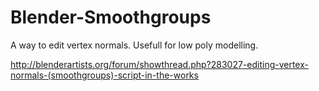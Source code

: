 Blender-Smoothgroups
====================

A way to edit vertex normals. Usefull for low poly modelling.

http://blenderartists.org/forum/showthread.php?283027-editing-vertex-normals-(smoothgroups)-script-in-the-works
